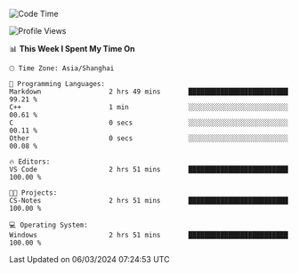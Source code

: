 <!--START_SECTION:waka-->
![Code Time](http://img.shields.io/badge/Code%20Time-1%2C521%20hrs%2056%20mins-blue)

![Profile Views](http://img.shields.io/badge/Profile%20Views-0-blue)

📊 **This Week I Spent My Time On** 

```text
🕑︎ Time Zone: Asia/Shanghai

💬 Programming Languages: 
Markdown                 2 hrs 49 mins       █████████████████████████   99.21 % 
C++                      1 min               ░░░░░░░░░░░░░░░░░░░░░░░░░   00.61 % 
C                        0 secs              ░░░░░░░░░░░░░░░░░░░░░░░░░   00.11 % 
Other                    0 secs              ░░░░░░░░░░░░░░░░░░░░░░░░░   00.08 % 

🔥 Editors: 
VS Code                  2 hrs 51 mins       █████████████████████████   100.00 % 

🐱‍💻 Projects: 
CS-Notes                 2 hrs 51 mins       █████████████████████████   100.00 % 

💻 Operating System: 
Windows                  2 hrs 51 mins       █████████████████████████   100.00 % 
```


 Last Updated on 06/03/2024 07:24:53 UTC
<!--END_SECTION:waka-->